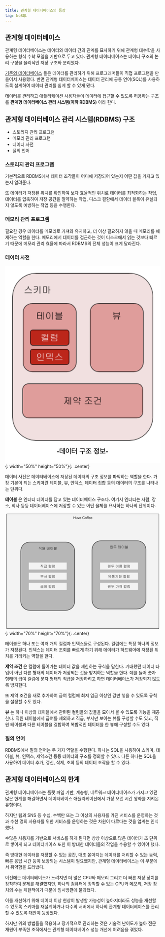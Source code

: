 ```yaml
---
title: 관계형 데이터베이스의 등장
tag: NoSQL
---
```


## 관계형 데이터베이스

관계형 데이터베이스는 데이터와 데이터 간의 관계를 묘사하기 위해 관계형 대수학을 사용하는 형식 수학 모델을 기반으로 두고 있다. 관계형 데이터베이스는 데이터 구조의 논리 구성을 물리적인 저장 구조와 분리했다.

[기존의 데이터베이스](https://huved.github.io/2020/05/03/Database-History.html) 들은 데이터를 관리하기 위해 프로그래머들이 직접 프로그램을 만들어서 사용했다. 반면 관계형 데이터베이스는 데이터 관리에 공통 언어(SQL)를 사용하도록 설계하여 데이터 관리를 쉽게 할 수 있게 됐다. 

데이터를 관리하고 애플리케이션 사용자들이 데이터에 접근할 수 있도록 허용하는 구조를 **관계형 데이터베이스 관리 시스템(이하 RDBMS)** 이라 한다.

## 관계형 데이터베이스 관리 시스템(RDBMS) 구조
- 스토리지 관리 프로그램
- 메모리 관리 프로그램
- 데이터 사전
- 질의 언어

### 스토리지 관리 프로그램
기본적으로 RDBMS에서 데이터 조각들이 어디에 저장되어 있는지 어떤 값을 가지고 있는지 알려준다.

또 데이터가 저장된 위치를 확인하여 보다 효율적인 위치로 데이터를 최적화하는 작업, 데이터를 압축하여 저장 공간을 절약하는 작업, 디스크 결함에서 데이터 블록이 유실되지 않도록 예방하는 작업 등을 수행한다.

### 메모리 관리 프로그램
필요한 경우 데이터를 메모리로 가져와 유지하고, 더 이상 필요하지 않을 때 메모리를 해제하는 역할을 한다. 메모리에서 데이터를 접근하는 것이 디스크에서 읽는 것보다 빠르기 때문에 메모리 관리 효율에 따라서 RDBMS의 전체 성능이 크게 달라진다.

### 데이터 사전
![Database scheme structure](https://raw.githubusercontent.com/huved/huved.github.io/master/assets/images/nosql/img_scheme_structure.png){: width="50%" height="50%"}{: .center}

데이터 사전은 데이터베이스에 저장된 데이터의 구조 정보를 파악하는 역할을 한다. 가장 기본이 되는 스키마란 테이블, 뷰, 인덱스, 데이터 집합 등의 데이터의 구조를 나타내는 단위다.

**테이블** 은 엔터티 데이터를 담고 있는 데이터베이스 구조다. 여기서 엔터티는 사람, 장소, 회사 등등 데이터베이스에 저장할 수 있는 어떤 물체를 묘사하는 하나의 단위이다.

![Database scheme structure2](https://raw.githubusercontent.com/huved/huved.github.io/master/assets/images/nosql/img_scheme_structure2.png){: width="70%" height="70%"}{: .center}

테이블은 하나 또는 여러 개의 컬럼과 인덱스들로 구성된다. 컬럼에는 특정 하나의 정보가 저장된다. 인덱스는 데이터 조회를 빠르게 하기 위해 데이터가 하드웨어에 저장된 위치를  가리키는 역할을 한다.

**제약 조건** 은 컬럼에 들어가는 데이터 값을 제한하는 규칙을 말한다. 기대했던 데이터 타입이 아닌 다른 형태의 데이터가 저장되는 것을 방지하는 역할을 한다. 예를 들어 숫자 형태의 급여 컬럼에 문자 형태의 직급을 저장하려고 하면 데이터베이스가 저장되지 않도록 방지한다. 

또 제약 조건을 새로 추가하여 급여 컬럼에 최저 임금 이상인 값만 넣을 수 있도록 규칙을 설정할 수도 있다.

**뷰** 는 하나 이상의 테이블에서 관련된 컬럼들의 값들을 모아서 볼 수 있도록 기능을 제공한다. 직원 테이블에서 급여를 제외하고 직급, 부서만 보이는 뷰를 구성할 수도 있고, 직원 테이블과 다른 테이블을 결합하여 복합적인 데이터를 한 뷰에 구성할 수도 있다.

### 질의 언어

RDBMS에서 질의 언어는 두 가지 역할을 수행한다. 하나는 SQL을 사용하여 스키마, 테이블, 뷰, 인덱스, 제약조건 등등 데이터의 구조를 정의할 수 있다. 다른 하나는 SQL을 사용하여 데이터 추가, 갱신, 삭제, 조회 등의 데이터 조작을 할 수 있다.

## 관계형 데이터베이스의 한계
관계형 데이터베이스는 플랫 파일 기반, 계층형, 네트워크 데이터베이스가 가지고 있던 많은 한계를 해결하면서 데이터베이스 애플리케이션에서 가장 오랜 시간 왕좌를 지켜온 유형이다.

하지만 웹과 SNS 등 수십, 수백만 또는 그 이상의 사용자를 가진 서비스를 운영하는 것과 수천 명의 사용자를 위한 서비스를 운영하는 것은 차원이 다르다는 것을 업계는 인식했다.

수많은 사용자를 기반으로 서비스를 하게 된다면 상상 이상으로 많은 데이터가 초 단위로 쌓이게 되고 데이터베이스 또한 이 방대한 데이터들의 작업을 수용할 수 있어야 했다. 

즉 방대한 데이터를 저장할 수 있는 공간, 매초 쏟아지는 데이터를 처리할 수 있는 능력, 빠른 응답 시간 등이 보장되는 시스템이 필요했지만, 관계형 데이터베이스는 이 부분에서 취약함을 드러냈다.

이전에는 데이터베이스가 느려지면 더 많은 CPU와 메모리 그리고 더 빠른 저장 장치를 장착하여 문제를 해결했지만, 하나의 컴퓨터에 장착할 수 있는 CPU와 메모리, 저장 장치의 수는 제한적이기 때문에 임시방편에 불과했다.

이를 개선하기 위해 데이터 이상 현상이 발생할 가능성이 높아지더라도 성능을 개선할 수 있도록 스키마를 재설계하거나 다수의 서버에서 하나의 관계형 데이터베이스를 관리할 수 있도록 대안이 등장했다.

하지만 위의 방법들을 적용하고 장기적으로 관리하는 것은 기술적 난이도가 높아 전문 재원이 부족한 조직에서는 관계형 데이터베이스 성능 개선에 어려움을 겪었다.
